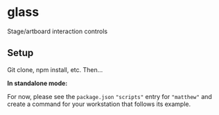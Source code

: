 # glass

Stage/artboard interaction controls

## Setup

Git clone, npm install, etc. Then...

**In standalone mode:**

For now, please see the `package.json` `"scripts"` entry for `"matthew"` and create a command for your workstation that follows its example.
